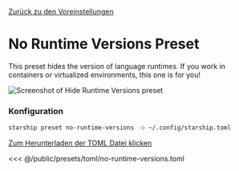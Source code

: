 [Zurück zu den Voreinstellungen](./#no-runtime-versions)

# No Runtime Versions Preset

This preset hides the version of language runtimes. If you work in containers or virtualized environments, this one is for you!

![Screenshot of Hide Runtime Versions preset](/presets/img/no-runtime-versions.png)

### Konfiguration

```sh
starship preset no-runtime-versions -o ~/.config/starship.toml
```

[Zum Herunterladen der TOML Datei klicken](/presets/toml/no-runtime-versions.toml)

<<< @/public/presets/toml/no-runtime-versions.toml
